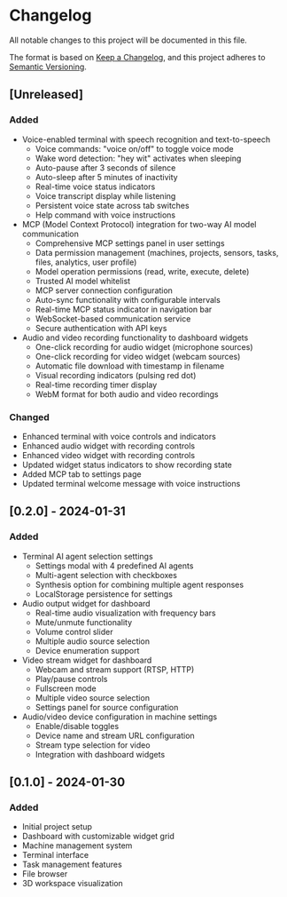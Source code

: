 # Changelog

All notable changes to this project will be documented in this file.

The format is based on [Keep a Changelog](https://keepachangelog.com/en/1.0.0/),
and this project adheres to [Semantic Versioning](https://semver.org/spec/v2.0.0.html).

## [Unreleased]

### Added
- Voice-enabled terminal with speech recognition and text-to-speech
  - Voice commands: "voice on/off" to toggle voice mode
  - Wake word detection: "hey wit" activates when sleeping
  - Auto-pause after 3 seconds of silence
  - Auto-sleep after 5 minutes of inactivity
  - Real-time voice status indicators
  - Voice transcript display while listening
  - Persistent voice state across tab switches
  - Help command with voice instructions
- MCP (Model Context Protocol) integration for two-way AI model communication
  - Comprehensive MCP settings panel in user settings
  - Data permission management (machines, projects, sensors, tasks, files, analytics, user profile)
  - Model operation permissions (read, write, execute, delete)
  - Trusted AI model whitelist
  - MCP server connection configuration
  - Auto-sync functionality with configurable intervals
  - Real-time MCP status indicator in navigation bar
  - WebSocket-based communication service
  - Secure authentication with API keys
- Audio and video recording functionality to dashboard widgets
  - One-click recording for audio widget (microphone sources)
  - One-click recording for video widget (webcam sources)
  - Automatic file download with timestamp in filename
  - Visual recording indicators (pulsing red dot)
  - Real-time recording timer display
  - WebM format for both audio and video recordings

### Changed
- Enhanced terminal with voice controls and indicators
- Enhanced audio widget with recording controls
- Enhanced video widget with recording controls
- Updated widget status indicators to show recording state
- Added MCP tab to settings page
- Updated terminal welcome message with voice instructions

## [0.2.0] - 2024-01-31

### Added
- Terminal AI agent selection settings
  - Settings modal with 4 predefined AI agents
  - Multi-agent selection with checkboxes
  - Synthesis option for combining multiple agent responses
  - LocalStorage persistence for settings
- Audio output widget for dashboard
  - Real-time audio visualization with frequency bars
  - Mute/unmute functionality
  - Volume control slider
  - Multiple audio source selection
  - Device enumeration support
- Video stream widget for dashboard
  - Webcam and stream support (RTSP, HTTP)
  - Play/pause controls
  - Fullscreen mode
  - Multiple video source selection
  - Settings panel for source configuration
- Audio/video device configuration in machine settings
  - Enable/disable toggles
  - Device name and stream URL configuration
  - Stream type selection for video
  - Integration with dashboard widgets

## [0.1.0] - 2024-01-30

### Added
- Initial project setup
- Dashboard with customizable widget grid
- Machine management system
- Terminal interface
- Task management features
- File browser
- 3D workspace visualization